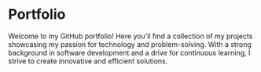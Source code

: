 # Portfolio
Welcome to my GitHub portfolio! Here you'll find a collection of my projects showcasing my passion for technology and problem-solving. With a strong background in software development and a drive for continuous learning, I strive to create innovative and efficient solutions.
